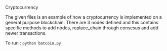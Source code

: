 Cryptocurrency

The given files is an example of how a cryptocurrency is implemented on a general purpose blockchain. There are 3 nodes defined and this contains specific methods to add nodes, replace_chain through consesus and add newer transactions.

To run : `python batcoin.py`
